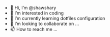 - 👋 Hi, I’m @shawshary
- 👀 I’m interested in coding
- 🌱 I’m currently learning dotfiles configuration
- 💞️ I’m looking to collaborate on ...
- 📫 How to reach me ...

<!---
shawshary/shawshary is a ✨ special ✨ repository because its `README.md` (this file) appears on your GitHub profile.
You can click the Preview link to take a look at your changes.
--->
